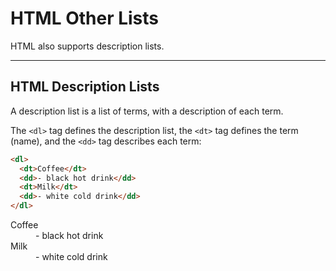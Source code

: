 # HTML Other Lists

HTML also supports description lists.

------

## HTML Description Lists

A description list is a list of terms, with a description of each term.

The `<dl>` tag defines the description list, the `<dt>` tag defines the term (name), and the `<dd>` tag describes each term:

```html
<dl>
  <dt>Coffee</dt>
  <dd>- black hot drink</dd>
  <dt>Milk</dt>
  <dd>- white cold drink</dd>
</dl>
```

<dl>
 <dt>Coffee</dt>
 <dd>- black hot drink</dd>
 <dt>Milk</dt>
 <dd>- white cold drink</dd>
</dl>

